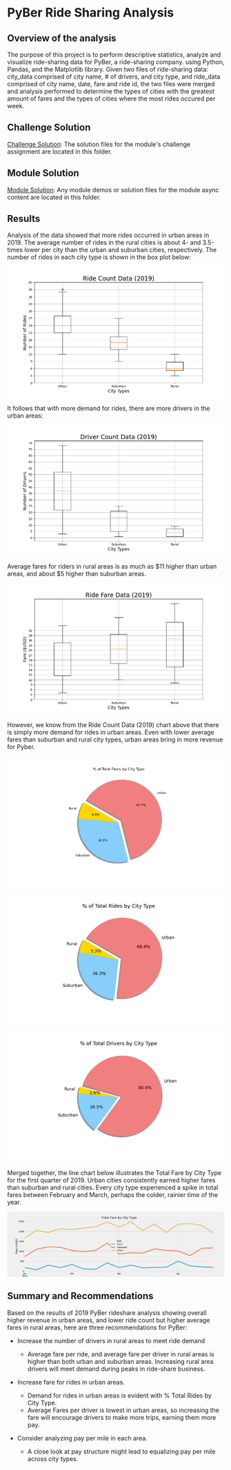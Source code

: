 # PyBer Ride Sharing Analysis

## Overview of the analysis
The purpose of this project is to perform descriptive statistics, analyze and visualize ride-sharing data for PyBer, a ride-sharing company. using Python, Pandas, and the Matplotlib library. Given two files of ride-sharing data: city_data comprised of city name, # of drivers, and city type, and ride_data comprised of city name, date, fare and ride id, the two files were merged and analysis performed to determine the types of cities with the greatest amount of fares and the types of cities where the most rides occured per week. 

## Challenge Solution

[Challenge Solution](PyBer.ipynb): The solution files for the module's challenge assignment are located in this folder.

## Module Solution

[Module Solution](PyBer_Challenge.ipynb): Any module demos or solution files for the module async content are located in this folder.

## Results
Analysis of the data showed that more rides occurred in urban areas in 2019. The average number of rides in the rural cities is about 4- and 3.5-times lower per city than the urban and suburban cities, respectively. The number of rides in each city type is shown in the box plot below:

![Image of box plot showing 2019 ride data for urban, suburban and rural areas](https://github.com/EBolinVA/PyBer_Analysis/blob/main/Resources/Fig2.png "Ride Count Data (2019)")

It follows that with more demand for rides, there are more drivers in the urban areas: 

![Image of box plot showing 2019 driver data for urban, suburban and rural areas](https://github.com/EBolinVA/PyBer_Analysis/blob/main/Resources/Fig4.png "Driver Count Data (2019)")

Average fares for riders in rural areas is as much as $11 higher than urban areas, and about $5 higher than suburban areas. 

![Image of box plot showing 2019 fare data for urban, suburban and rural areas](https://github.com/EBolinVA/PyBer_Analysis/blob/main/Resources/Fig3.png "Ride Fare Data (2019)")

However, we know from the Ride Count Data (2019) chart above that there is simply more demand for rides in urban areas. Even with lower average fares than suburban and rural city types, urban areas bring in more revenue for Pyber.

![Image of pie chart showing percentage of Total Fares data for urban, suburban and rural areas](/Resources/fig5.png "% of Total Fares by City Type (2019)")

![Image of pie chart showing percentage of Total Rides data for urban, suburban and rural areas](/Resources/fig6.png "% of Total Rides by City Type (2019)")

![Image of pie chart showing percentage of Total Drivers data for urban, suburban and rural areas](/Resources/fig7.png "% of Total Drivers by City Type (2019)")

Merged together, the line chart below illustrates the Total Fare by City Type for the first quarter of 2019. Urban cities consistently earned higher fares than suburban and rural cities. Every city type experienced a spike in total fares between February and March, perhaps the colder, rainier time of the year. 

![image of a line chart showing Total Fare by City Type for Quarter 1 of 2019](/Resources/Challenge_fare_summary.png)

## Summary and Recommendations

Based on the results of 2019 PyBer rideshare analysis showing overall higher revenue in urban areas, and lower ride count but higher average fares in rural areas, here are three recommendations for PyBer:

- Increase the number of drivers in rural areas to meet ride demand
    - Average fare per ride, and average fare per driver in rural areas is higher than both urban and suburban areas. Increasing rural area drivers will meet demand during peaks in ride-share business. 


- Increase fare for rides in urban areas. 
    - Demand for rides in urban areas is evident with % Total Rides by City Type. 
    - Average Fares per driver is lowest in urban areas, so increasing the fare will encourage drivers to make more trips, earning them more pay.

- Consider analyzing pay per mile in each area. 
    - A close look at pay structure might lead to equalizing pay per mile across city types.